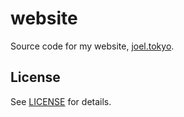 # website

Source code for my website, [joel.tokyo](https://joel.tokyo).

## License

See [LICENSE](LICENSE) for details.
